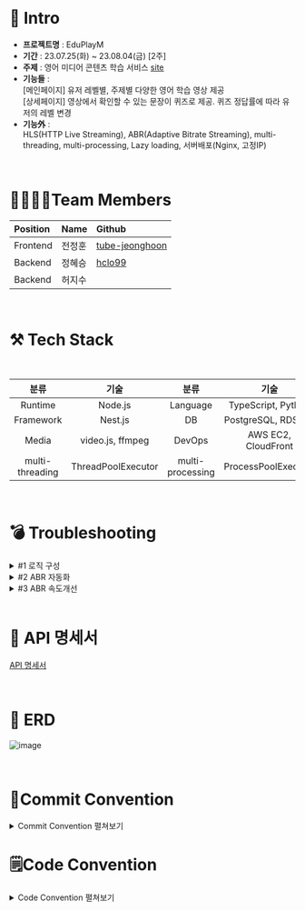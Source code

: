 <br>

# 📝 Intro

* **프로젝트명** : EduPlayM
* **기간** : 23.07.25(화) ~ 23.08.04(금) [2주]
* **주제** : 영어 미디어 콘텐츠 학습 서비스 [site](https://edu-otrpw96ns-eduplay.vercel.app/contents/level/1)
* **기능들** :<br> 
[메인페이지] 유저 레벨별, 주제별 다양한 영어 학습 영상 제공 <br>
[상세페이지] 영상에서 확인할 수 있는 문장이 퀴즈로 제공. 퀴즈 정답률에 따라 유저의 레벨 변경<br>
* **기능外** :<br> 
 HLS(HTTP Live Streaming), ABR(Adaptive Bitrate Streaming), multi-threading, multi-processing, Lazy loading, 서버배포(Nginx, 고정IP)
<br>

# 👨‍👩‍👧‍👦Team Members

| Position      | Name          | Github                                            |
|:--------------|:--------------|:--------------------------------------------------|
| Frontend       | 전정훈        | [tube-jeonghoon](https://github.com/tube-jeonghoon)         |
| Backend       | 정혜승        | [hclo99](https://github.com/hclo99)     |
| Backend       | 허지수        | []()     |


<br>


# ⚒ Tech Stack

<br>

|분류|기술|분류|기술|
| :-: | :-: | :-: | :-: |
|Runtime|Node.js|Language|TypeScript, Python|
|Framework|Nest.js|DB|PostgreSQL, RDS, S3|
|Media|video.js, ffmpeg|DevOps|AWS EC2, CloudFront|
|multi-threading|ThreadPoolExecutor|multi-processing|ProcessPoolExecutor|


<br>

# 💣 Troubleshooting

<details>
<summary> #1 로직 구성 </summary>
<img src="https://github.com/project-codeblue/CodeBlue/assets/76824986/f5096a2d-a707-4ff7-98af-cf92b950ed35">
<img src="https://github.com/project-codeblue/CodeBlue/assets/76824986/b2a72318-71b8-490d-b2cf-8bad6b5522f2">

</details>

<details>
<summary> #2 ABR 자동화 </summary>
<img src="https://github.com/project-codeblue/CodeBlue/assets/76824986/fa0ae885-3661-40c8-ae2f-19b9eca08ab5">
<img src="https://github.com/project-codeblue/CodeBlue/assets/76824986/9791362e-7aef-4795-b1a7-dd9e008b7af7">

</details>

<details>
<summary> #3 ABR 속도개선 </summary>
<img src="https://github.com/project-codeblue/CodeBlue/assets/76824986/7b0a06ed-8943-430e-b929-9061c156794a">
<img src="https://github.com/project-codeblue/CodeBlue/assets/76824986/89952e5d-c4cc-41c2-822b-c3a7fd026260">

</details>

<br>

# 🚩 API 명세서

[API 명세서](https://www.notion.so/itube/API-f192bc5d24864fd3a1ca77da18a83d9d?pvs=4)

<br>

#  📒 ERD

![image](https://github.com/hclo99/EduBE_clo/assets/129303771/613b75e4-aa24-417a-84a6-fa8929e24913)


<br>

# 📝Commit Convention

<details>
<summary> Commit Convention 펼쳐보기 </summary>
<div markdown="1">  
  <br>
● 제목은 최대 30글자이하로 작성: ex) feat: Add Key mapping
  <br>
● 본문은 아래에 작성  
<br><br>

--- <타입> 리스트 --- 
```
feat        : 기능 (새로운 기능)  
fix         : 버그 (버그 수정)  
refactor    : 리팩토링  
design      : CSS 등 사용자 UI 디자인 변경  
comment     : 필요한 주석 추가 및 변경  
style       : 스타일 (코드 형식, 세미콜론 추가: 비즈니스 로직에 변경 없음)  
docs        : 문서 수정 (문서 추가, 수정, 삭제, README)  
test        : 테스트 (테스트 코드 추가, 수정, 삭제: 비즈니스 로직에 변경 없음)  
chore       : 기타 변경사항 (빌드 스크립트 수정, assets, 패키지 매니저 등)  
init        : 초기 생성  
rename      : 파일 혹은 폴더명을 수정하거나 옮기는 작업만 한 경우  
remove      : 파일을 삭제하는 작업만 수행한 경우 
```
--- <꼬리말> 필수아닌 옵션 ---   
```
Fixes        : 이슈 수정중 (아직 해결되지 않은 경우)  
Resolves     : 이슈 해결했을 때 사용  
Ref          : 참고할 이슈가 있을 때 사용  
Related to   : 해당 커밋에 관련된 이슈번호 (아직 해결되지 않은 경우)  
ex) Fixes: #47 Related to: #32, #21
```

</div>
</details>

# 🗒️Code Convention

<details>
<summary> Code Convention 펼쳐보기 </summary>
<div markdown="1">  
  <br>

--- Prettier & Eslint 자동 적용 ---   
```
singleQuote: true → 작은 따옴표(') 사용
trailingComma: "all" → 객체 또는 배열의 마지막 요소 뒤에 항상 쉼표(,) 추가
tabWidth: 2 → 들여쓰기 탭의 너비 2
semi: true → 문장의 끝에 항상 세미콜론(;) 추가
arrowParens: "always" → 화살표 함수 매개변수에 항상 괄호(ex, (param)=>expression) 추가 
endOfLine: "auto" → 자동으로 행 종결 문자를 선택하도록 설정(줄 바꿈 문자(\n)→줄 바꿈 문자(\r\n))
```


 
</div>
</details>
<br><br><br>
